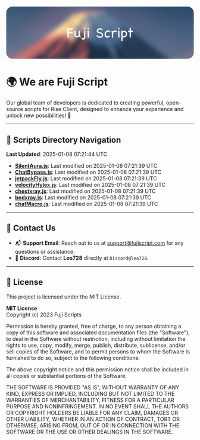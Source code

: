 ![Banner](.github/b.webp)

# 🌍 **We are Fuji Script**

Our global team of developers is dedicated to creating powerful, open-source scripts for Rise Client, designed to enhance your experience and unlock new possibilities! 🌟

---
<!-- SCRIPTS_NAVIGATION_START -->
## 📂 **Scripts Directory Navigation**

**Last Updated**: 2025-01-08 07:21:44 UTC

- **[SilentAura.js](scripts/SilentAura.js)**: Last modified on 2025-01-08 07:21:39 UTC
- **[ChatBypass.js](scripts/ChatBypass.js)**: Last modified on 2025-01-08 07:21:39 UTC
- **[jetpackFly.js](scripts/jetpackFly.js)**: Last modified on 2025-01-08 07:21:39 UTC
- **[velocityHylex.js](scripts/velocityHylex.js)**: Last modified on 2025-01-08 07:21:39 UTC
- **[chestxray.js](scripts/chestxray.js)**: Last modified on 2025-01-08 07:21:39 UTC
- **[bedxray.js](scripts/bedxray.js)**: Last modified on 2025-01-08 07:21:39 UTC
- **[chatMacro.js](scripts/chatMacro.js)**: Last modified on 2025-01-08 07:21:39 UTC

<!-- SCRIPTS_NAVIGATION_END -->

---

## 💬 **Contact Us**  
- 📬 **Support Email**: Reach out to us at [support@fujiscript.com](mailto:support@fujiscript.com) for any questions or assistance.  
- 💬 **Discord**: Contact **Leo728** directly at `Discord@leo728`.

---

## 📜 **License**

This project is licensed under the MIT License.  

**MIT License**  
Copyright (c) 2023 Fuji Scripts  

Permission is hereby granted, free of charge, to any person obtaining a copy of this software and associated documentation files (the "Software"), to deal in the Software without restriction, including without limitation the rights to use, copy, modify, merge, publish, distribute, sublicense, and/or sell copies of the Software, and to permit persons to whom the Software is furnished to do so, subject to the following conditions:  

The above copyright notice and this permission notice shall be included in all copies or substantial portions of the Software.  

THE SOFTWARE IS PROVIDED "AS IS", WITHOUT WARRANTY OF ANY KIND, EXPRESS OR IMPLIED, INCLUDING BUT NOT LIMITED TO THE WARRANTIES OF MERCHANTABILITY, FITNESS FOR A PARTICULAR PURPOSE AND NONINFRINGEMENT. IN NO EVENT SHALL THE AUTHORS OR COPYRIGHT HOLDERS BE LIABLE FOR ANY CLAIM, DAMAGES OR OTHER LIABILITY, WHETHER IN AN ACTION OF CONTRACT, TORT OR OTHERWISE, ARISING FROM, OUT OF OR IN CONNECTION WITH THE SOFTWARE OR THE USE OR OTHER DEALINGS IN THE SOFTWARE.  

